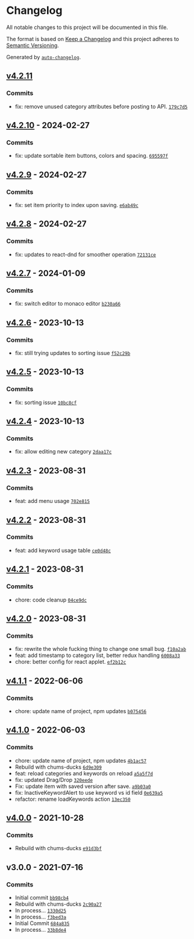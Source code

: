 # Changelog

All notable changes to this project will be documented in this file.

The format is based on [Keep a Changelog](https://keepachangelog.com/en/1.0.0/)
and this project adheres to [Semantic Versioning](https://semver.org/spec/v2.0.0.html).

Generated by [`auto-changelog`](https://github.com/CookPete/auto-changelog).

## [v4.2.11](https://github.com/ChumsInc/website-categories/compare/v4.2.10...v4.2.11)

### Commits

- fix: remove unused category attributes before posting to API. [`179c7d5`](https://github.com/ChumsInc/website-categories/commit/179c7d57d8df74d131053a057306c295e6934384)

## [v4.2.10](https://github.com/ChumsInc/website-categories/compare/v4.2.9...v4.2.10) - 2024-02-27

### Commits

- fix: update sortable item buttons, colors and spacing. [`695597f`](https://github.com/ChumsInc/website-categories/commit/695597fb312c9e3f08c1cbc4f9d37df0e3534d78)

## [v4.2.9](https://github.com/ChumsInc/website-categories/compare/v4.2.8...v4.2.9) - 2024-02-27

### Commits

- fix: set item priority to index upon saving. [`e6ab49c`](https://github.com/ChumsInc/website-categories/commit/e6ab49c2e3ec884286e51bcf5318d78feb0b6627)

## [v4.2.8](https://github.com/ChumsInc/website-categories/compare/v4.2.7...v4.2.8) - 2024-02-27

### Commits

- fix: updates to react-dnd for smoother operation [`72131ce`](https://github.com/ChumsInc/website-categories/commit/72131ce65d525705620fff402287bff6b0dcbf99)

## [v4.2.7](https://github.com/ChumsInc/website-categories/compare/v4.2.6...v4.2.7) - 2024-01-09

### Commits

- fix: switch editor to monaco editor [`b230a66`](https://github.com/ChumsInc/website-categories/commit/b230a6691f8ba69ec6370b50131a2b956bc82942)

## [v4.2.6](https://github.com/ChumsInc/website-categories/compare/v4.2.5...v4.2.6) - 2023-10-13

### Commits

- fix: still trying updates to sorting issue [`f52c29b`](https://github.com/ChumsInc/website-categories/commit/f52c29b6ca45d6fef20ae767e121f67731762a2e)

## [v4.2.5](https://github.com/ChumsInc/website-categories/compare/v4.2.4...v4.2.5) - 2023-10-13

### Commits

- fix: sorting issue [`10bc8cf`](https://github.com/ChumsInc/website-categories/commit/10bc8cf4d4c80d917e56670823724e953182af78)

## [v4.2.4](https://github.com/ChumsInc/website-categories/compare/v4.2.3...v4.2.4) - 2023-10-13

### Commits

- fix: allow editing new category [`2daa17c`](https://github.com/ChumsInc/website-categories/commit/2daa17c6b8fb508613fef60f898f79fd73d06af3)

## [v4.2.3](https://github.com/ChumsInc/website-categories/compare/v4.2.2...v4.2.3) - 2023-08-31

### Commits

- feat: add menu usage [`702e815`](https://github.com/ChumsInc/website-categories/commit/702e815999e9aca32929b8a40045c1271df96131)

## [v4.2.2](https://github.com/ChumsInc/website-categories/compare/v4.2.1...v4.2.2) - 2023-08-31

### Commits

- feat: add keyword usage table [`ce0d48c`](https://github.com/ChumsInc/website-categories/commit/ce0d48c2c61a0f5a66e022d119638dcda06a7bab)

## [v4.2.1](https://github.com/ChumsInc/website-categories/compare/v4.2.0...v4.2.1) - 2023-08-31

### Commits

- chore: code cleanup [`04ce9dc`](https://github.com/ChumsInc/website-categories/commit/04ce9dcd3488861768f06feb7f3c2ab7cc03ebae)

## [v4.2.0](https://github.com/ChumsInc/website-categories/compare/v4.1.1...v4.2.0) - 2023-08-31

### Commits

- fix: rewrite the whole fucking thing to change one small bug. [`f10a2ab`](https://github.com/ChumsInc/website-categories/commit/f10a2aba6c74e6d918c008a17a722836b0c11c51)
- feat: add timestamp to category list, better redux handling [`6008a33`](https://github.com/ChumsInc/website-categories/commit/6008a33fe3937c70a7e0570df73ce18b5e5ce977)
- chore: better config for react applet. [`ef2b12c`](https://github.com/ChumsInc/website-categories/commit/ef2b12c27eac9e9702251a64a7c3f030a67cb27e)

## [v4.1.1](https://github.com/ChumsInc/website-categories/compare/v4.1.0...v4.1.1) - 2022-06-06

### Commits

- chore: update name of project, npm updates [`b075456`](https://github.com/ChumsInc/website-categories/commit/b075456e639735d4aa81d70a5200de8f743fa676)

## [v4.1.0](https://github.com/ChumsInc/website-categories/compare/v4.0.0...v4.1.0) - 2022-06-03

### Commits

- chore: update name of project, npm updates [`4b1ac57`](https://github.com/ChumsInc/website-categories/commit/4b1ac5775d0caa187e7f5515879669f046e98c3d)
- Rebuild with chums-ducks [`6d9e309`](https://github.com/ChumsInc/website-categories/commit/6d9e309b14ed528b637a44ed2fb8c0359887384d)
- feat: reload categories and keywords on reload [`a5a5f7d`](https://github.com/ChumsInc/website-categories/commit/a5a5f7dc1f3740a37804c813b89877edd69dbcb6)
- fix: updated Drag/Drop [`320eede`](https://github.com/ChumsInc/website-categories/commit/320eede7e029b842e3a6e5b18917c673f42ffe12)
- Fix: update item with saved version after save. [`a9b03a0`](https://github.com/ChumsInc/website-categories/commit/a9b03a07d03dbfde18f87fcc3b5ca89de92eae80)
- fix: InactiveKeywordAlert to use keyword vs id field [`0e639a5`](https://github.com/ChumsInc/website-categories/commit/0e639a5259ceecf98a676a5b35d71589179501a1)
- refactor: rename loadKeywords action [`13ec350`](https://github.com/ChumsInc/website-categories/commit/13ec35076c251acb2d1004c1cc468efd03995cd8)

## [v4.0.0](https://github.com/ChumsInc/website-categories/compare/v3.0.0...v4.0.0) - 2021-10-28

### Commits

- Rebuild with chums-ducks [`e91d3bf`](https://github.com/ChumsInc/website-categories/commit/e91d3bf6295dfb4a18cc4bdd9e24f4e0f49efd2a)

## v3.0.0 - 2021-07-16

### Commits

- Initial commit [`bb98cb4`](https://github.com/ChumsInc/website-categories/commit/bb98cb42b8ed8f688e07cd64227f602428676d01)
- Rebuild with chums-ducks [`2c90a27`](https://github.com/ChumsInc/website-categories/commit/2c90a275184c5d6212cc56fc69d4c36ded69f734)
- In process... [`1330d25`](https://github.com/ChumsInc/website-categories/commit/1330d251e28b2ef7cafe450f435ab93c1fe2273d)
- In process... [`f3bed3a`](https://github.com/ChumsInc/website-categories/commit/f3bed3a5799fb918f95c2a5fd61ca5354b5c273e)
- Initial Commit [`684a835`](https://github.com/ChumsInc/website-categories/commit/684a835c7fc381e3ada9905146edb729c0fa0b3d)
- In process... [`33b8de4`](https://github.com/ChumsInc/website-categories/commit/33b8de486d1e7db9f9ef4edd175c41abc761002b)
